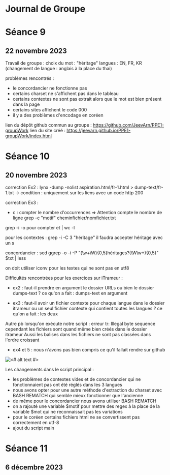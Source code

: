 # Journal de Groupe

# Séance 9
## 22 novembre 2023 
           
Travail de groupe :
choix du mot : "héritage"
langues : EN, FR, KR
(changement de langue : anglais à la place du thai)

problèmes rencontrés :
- le concordancier ne fonctionne pas
- certains charset ne s'affichent pas dans le tableau
- certains contextes ne sont pas extrait alors que le mot est bien présent dans la page
- certains sites affichent le code 000
- il y a des problèmes d'encodage en coréen

lien du dépôt github commun au groupe : https://github.com/JeevArn/PPE1-groupWork
lien du site créé : https://jeevarn.github.io/PPE1-groupWork/index.html

# Séance 10
## 20 novembre 2023 

correction Ex2 :
lynx -dump -nolist aspiration.html/fr-1.html > dump-text/fr-1.txt
-> condition : uniquement sur les liens avec un code http 200

correction Ex3 :
- c : compter le nombre d'occurrences
=> Attention compte le nombre de ligne
grep -c "motif" cheminfichier/nomfichier.txt

grep -i -o pour compter  et | wc -l

pour les contextes :
grep -i -C 3 "héritage"
il faudra accepter héritage avec un s

concordancier :
sed 
ggrep -o -i -P "(\w+\W){0,5}héritages?(\W\w+){0,5}" $txt | less

on doit utiliser iconv pour les textes qui ne sont pas en utf8

Difficultés rencontrées pour les exercices sur iTrameur :
- ex2 : faut-il prendre en argument le dossier URLs ou bien le dossier dumps-text ?
ce qu'on a fait : dumps-text en argument

- ex3 : faut-il avoir un fichier contexte pour chaque langue dans le dossier itrameur 
ou un seul fichier contexte qui contient toutes les langues ?
ce qu'on a fait : les deux

Autre pb lorsqu'on exécute notre script : 
erreur tr: Illegal byte sequence
cependant les fichiers sont quand même bien créés dans le dossier itrameur
Aussi les balises dans les fichiers ne sont pas classées dans l'ordre croissant

- ex4 et 5 : nous n'avons pas bien compris ce qu'il fallait rendre sur github
   
![<# alt text #>](../../../../Capture%20d%E2%80%99e%CC%81cran%202023-12-04%20a%CC%80%2018.02.25.png "Screenshot")

Les changements dans le script principal :
* les problèmes de contextes vides et de concordancier qui ne fonctionnaient pas ont été réglés dans les 3 langues
* nous avons opter pour une autre méthode d'extraction du charset avec BASH REMATCH qui semble mieux fonctionner que l'ancienne
* de même pour le concordancier nous avons utiliser BASH REMATCH
* on a rajouté une variable $motif pour mettre des regex à la place de la variable $mot qui ne reconnaissait pas les variations
* pour le coréen certains fichiers html ne se convertissent pas correctement en utf-8
* ajout du script main

# Séance 11
## 6 décembre 2023 


                
        
                
                
                
                                                